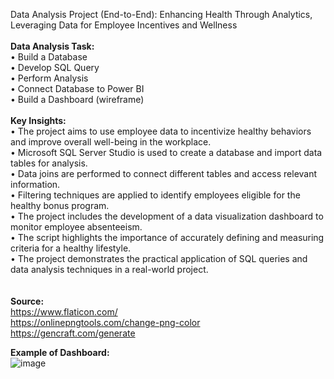 Data Analysis Project (End-to-End): Enhancing Health Through Analytics, Leveraging Data for Employee Incentives and Wellness
<br><br>
<b>Data Analysis Task:</b><br>
• Build a Database<br>
• Develop SQL Query<br>
• Perform Analysis<br>
• Connect Database to Power BI<br>
• Build a Dashboard (wireframe)<br>
<br>
<b>Key Insights:</b><br>
• The project aims to use employee data to incentivize healthy behaviors and improve overall well-being in the workplace.<br>
• Microsoft SQL Server Studio is used to create a database and import data tables for analysis.<br>
• Data joins are performed to connect different tables and access relevant information.<br>
• Filtering techniques are applied to identify employees eligible for the healthy bonus program.<br>
• The project includes the development of a data visualization dashboard to monitor employee absenteeism.<br>
• The script highlights the importance of accurately defining and measuring criteria for a healthy lifestyle.<br>
• The project demonstrates the practical application of SQL queries and data analysis techniques in a real-world project.<br><br>
<br>
<b>Source:</b><br>
https://www.flaticon.com/<br>
https://onlinepngtools.com/change-png-color<br>
https://gencraft.com/generate<br>

<b>Example of Dashboard:</b><br>
![image](https://github.com/Kanangnut/HR-Analytics-Absenteeism-SQL/assets/130201193/19acb6b0-01c3-4fab-bfdc-9589b311e962)

